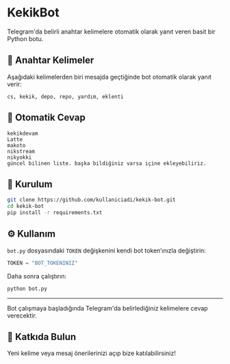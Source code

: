 # KekikBot

Telegram'da belirli anahtar kelimelere otomatik olarak yanıt veren basit bir Python botu.

## 🔑 Anahtar Kelimeler

Aşağıdaki kelimelerden biri mesajda geçtiğinde bot otomatik olarak yanıt verir:

```
cs, kekik, depo, repo, yardım, eklenti
```

## 📩 Otomatik Cevap

```
kekikdevam
Latte
makoto
nikstream
nikyokki
güncel bilinen liste. başka bildiğiniz varsa içine ekleyebiliriz.
```

## 🚀 Kurulum

```bash
git clone https://github.com/kullaniciadi/kekik-bot.git
cd kekik-bot
pip install -r requirements.txt
```

## ⚙️ Kullanım

`bot.py` dosyasındaki `TOKEN` değişkenini kendi bot token’ınızla değiştirin:

```python
TOKEN = "BOT_TOKENINIZ"
```

Daha sonra çalıştırın:

```bash
python bot.py
```

---

Bot çalışmaya başladığında Telegram'da belirlediğiniz kelimelere cevap verecektir.

## 🤝 Katkıda Bulun

Yeni kelime veya mesaj önerilerinizi açıp bize katılabilirsiniz!
